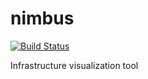 # nimbus

[![Build Status](https://travis-ci.com/ekowcharles/nimbus.svg?branch=master)](https://travis-ci.com/ekowcharles/nimbus)

Infrastructure visualization tool
